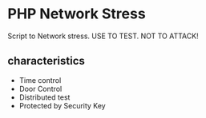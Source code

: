 # PHP Network Stress
Script to Network stress. USE TO TEST. NOT TO ATTACK! 

## characteristics

- Time control
- Door Control
- Distributed test
- Protected by Security Key
